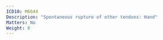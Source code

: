 ```yaml
---
ICD10: M6644
Description: "Spontaneous rupture of other tendons: Hand"
Matters: No
Weight: 0
---
```



